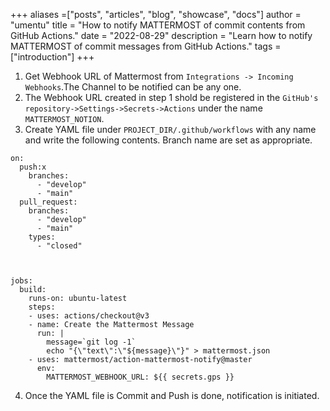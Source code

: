 +++
aliases =["posts", "articles", "blog", "showcase", "docs"]
author = "umentu"
title = "How to notify MATTERMOST of commit contents from GitHub Actions."
date = "2022-08-29"
description = "Learn how to notify MATTERMOST of commit messages from GitHub Actions."
tags =["introduction"]
+++
1. Get Webhook URL of Mattermost from `Integrations -> Incoming Webhooks`.The Channel to be notified can be any one.
2. The Webhook URL created in step 1 shold be registered in the `GitHub's repository->Settings->Secrets->Actions` under the name `MATTERMOST_NOTION`.
3. Create YAML file under `PROJECT_DIR/.github/workflows` with any name and write the following contents. Branch name are set as appropriate.


```
on:
  push:x
    branches:
      - "develop"
      - "main"
  pull_request:
    branches:
      - "develop"
      - "main"
    types:
      - "closed"

    

jobs:
  build:
    runs-on: ubuntu-latest
    steps:
    - uses: actions/checkout@v3
    - name: Create the Mattermost Message
      run: |
        message=`git log -1`
        echo "{\"text\":\"${message}\"}" > mattermost.json
    - uses: mattermost/action-mattermost-notify@master
      env:
        MATTERMOST_WEBHOOK_URL: ${{ secrets.gps }}
```

4. Once the YAML file is Commit and Push is done, notification is initiated.